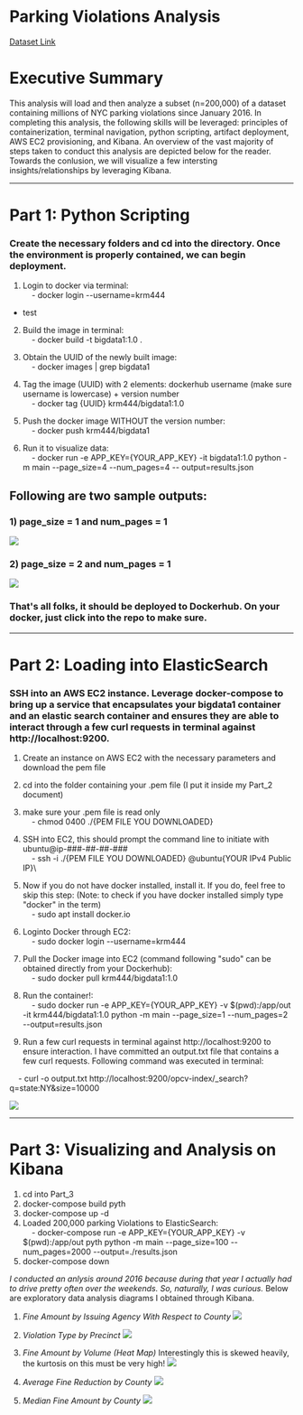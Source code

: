# Parking Violations Analysis

[Dataset Link](https://data.cityofnewyork.us/resource/nc67-uf89.json)

# Executive Summary
This analysis will load and then analyze a subset (n=200,000) of a dataset containing millions of NYC parking violations since January 2016. In completing this analysis, the following skills will be leveraged: principles of containerization, terminal navigation, python scripting, artifact deployment, AWS EC2 provisioning, and Kibana. An overview of the vast majority of steps taken to conduct this analysis are depicted below for the reader. Towards the conlusion, we will visualize a few intersting insights/relationships by leveraging Kibana.
____________________________________________________________________________________________________________________________

# Part 1: Python Scripting

### Create the necessary folders and cd into the directory. Once the environment is properly contained, we can begin deployment.

1) Login to docker via terminal:\
&nbsp;&nbsp;&nbsp;&nbsp;- docker login --username=krm444
-  test
2) Build the image in terminal:\
&nbsp;&nbsp;&nbsp;&nbsp;- docker build -t bigdata1:1.0 .
  
3) Obtain the UUID of the newly built image:\
&nbsp;&nbsp;&nbsp;&nbsp;- docker images | grep bigdata1

4) Tag the image (UUID) with 2 elements: dockerhub username (make sure username is lowercase) + version number\
&nbsp;&nbsp;&nbsp;&nbsp;- docker tag {UUID} krm444/bigdata1:1.0

5) Push the docker image WITHOUT the version number:\
&nbsp;&nbsp;&nbsp;&nbsp;- docker push krm444/bigdata1

6) Run it to visualize data:\
&nbsp;&nbsp;&nbsp;&nbsp;- docker run -e APP_KEY={YOUR_APP_KEY} -it bigdata1:1.0 python -m main --page_size=4 --num_pages=4 --     output=results.json


## Following are two sample outputs:

### 1) page_size = 1 and num_pages = 1
![](Images/2.png)

### 2) page_size = 2 and num_pages = 1
![](Images/1.png)

### That's all folks, it should be deployed to Dockerhub. On your docker, just click into the repo to make sure.
____________________________________________________________________________________________________________________________

# Part 2: Loading into ElasticSearch

### SSH into an AWS EC2 instance. Leverage docker-compose to bring up a service that encapsulates your bigdata1 container and an elastic search container and ensures they are able to interact through a few curl requests in terminal against http://localhost:9200. 

1) Create an instance on AWS EC2 with the necessary parameters and download the pem file

2) cd into the folder containing your .pem file (I put it inside my Part_2 document)

3) make sure your .pem file is read only\
&nbsp;&nbsp;&nbsp;&nbsp;- chmod 0400 ./{PEM FILE YOU DOWNLOADED}
  
4) SSH into EC2, this should prompt the command line to initiate with ubuntu@ip-###-##-##-###\
&nbsp;&nbsp;&nbsp;&nbsp;- ssh -i ./{PEM FILE YOU DOWNLOADED} @ubuntu{YOUR IPv4 Public IP}\



5) Now if you do not have docker installed, install it. If you do, feel free to skip this step:
   (Note: to check if you have docker installed simply type "docker" in the term)\
&nbsp;&nbsp;&nbsp;&nbsp;- sudo apt install docker.io

6) Loginto Docker through EC2:\
&nbsp;&nbsp;&nbsp;&nbsp;- sudo docker login --username=krm444
  
7) Pull the Docker image into EC2 (command following "sudo" can be obtained directly from your Dockerhub):\
&nbsp;&nbsp;&nbsp;&nbsp;- sudo docker pull krm444/bigdata1:1.0 

8) Run the container!:\
&nbsp;&nbsp;&nbsp;&nbsp;- sudo docker run -e APP_KEY={YOUR_APP_KEY} -v $(pwd):/app/out -it krm444/bigdata1:1.0 python -m main --page_size=1 --num_pages=2 --output=results.json
  
9) Run a few curl requests in terminal against http://localhost:9200 to ensure interaction. I have committed an output.txt file that contains a few curl requests. Following command was executed in terminal:

&nbsp;&nbsp;&nbsp;&nbsp;- curl -o output.txt http://localhost:9200/opcv-index/_search\?q\=state:NY\&size\=10000 

![](Images/output.txt_command.png)

____________________________________________________________________________________________________________________________
# Part 3: Visualizing and Analysis on Kibana
1) cd into Part_3
2) docker-compose build pyth
3) docker-compose up -d
4) Loaded 200,000 parking Violations to ElasticSearch:\
&nbsp;&nbsp;&nbsp;&nbsp;- docker-compose run -e APP_KEY={YOUR_APP_KEY} -v $(pwd):/app/out pyth python -m main --page_size=100 --num_pages=2000 --output=./results.json
5) docker-compose down

_I conducted an anlysis around 2016 because during that year I actually had to drive pretty often over the weekends. So, naturally, I was curious._ Below are exploratory data analysis diagrams I obtained through Kibana.

1) _Fine Amount by Issuing Agency With Respect to County_
![](Images/3.png)

2) _Violation Type by Precinct_
![](Images/4.png)

3) _Fine Amount by Volume (Heat Map)_
Interestingly this is skewed heavily, the kurtosis on this must be very high!
![](Images/5.png)

4) _Average Fine Reduction by County_
![](Images/6.png)

5) _Median Fine Amount by County_
![](Images/7.png)
